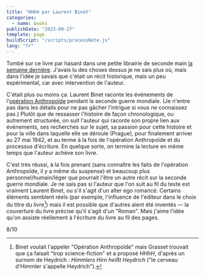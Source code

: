 ```yaml
---
title: "HHhH par Laurent Binet"
categories:
  - name: books
publishDate: "2023-09-27"
template: page
buildScript: "/scripts/processNote.js"
lang: "fr"
---
```


Tombé sur ce livre par hasard dans une petite librairie de seconde main [la semaine dernière](/notes/weeknote-26-unintended-smirks/). J'avais lu des choses dessus je ne sais plus où, mais dans l'idée je savais que c'était un récit historique, mais un peu expérimental, car avec intervention de l'auteur.

C'était plus ou moins ça. Laurent Binet raconte les événements de l'[opération Anthropoïde](https://fr.wikipedia.org/wiki/Op%C3%A9ration_Anthropoid) pendant la seconde guerre mondiale. (Je n'entre pas dans les détails pour ne pas gâcher l'intrigue si vous ne connaissez pas.) Plutôt que de ressasser l'histoire de façon chronologique, ou autrement structurée, on suit l'auteur qui raconte son propre lien aux événements, ses recherches sur le sujet, sa passion pour cette histoire et pour la ville dans laquelle elle se déroule (Prague), pour finalement arriver au 27 mai 1942, et au terme à la fois de l'opération Anthropoïde et du processus d'écriture. En quelque sorte, on termine la lecture en même temps que l'auteur achève son livre.

C'est très réussi, à la fois prenant (sans connaître les faits de l'opération Anthropoïde, il y a même du suspense) et beaucoup plus personnel/humain/léger que pourrait l'être un autre récit sur la seconde guerre mondiale. Je ne sais pas si l'auteur que l'on suit au fil du texte est vraiment Laurent Binet, ou s'il s'agit d'un alter ego romancé. Certains éléments semblent réels (par exemple, l'influence de l'éditeur dans le choix du titre du livre[^1]) mais il est possible que d'autres aient été inventés — la couverture du livre précise qu'il s'agit d'un "Roman". Mais j'aime l'idée qu'on assiste réellement à l'écriture du livre au fil des pages.

8/10

[^1]: Binet voulait l'appeler "Opération Anthropoïde" mais Grasset trouvait que ça faisait "trop science-fiction" et a proposé _HHhH_, d'après un surnom de Heydrich : <em lang="de">Himmlers Hirn heißt Heydrich</em> ("le cerveau d'Himmler s'appelle Heydrich").
